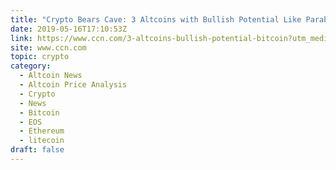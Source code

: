 ```yaml
---
title: "Crypto Bears Cave: 3 Altcoins with Bullish Potential Like Parabolic Bitcoin"
date: 2019-05-16T17:10:53Z
link: https://www.ccn.com/3-altcoins-bullish-potential-bitcoin?utm_medium=RSS&utm_source=hune
site: www.ccn.com
topic: crypto
category:
  - Altcoin News
  - Altcoin Price Analysis
  - Crypto
  - News
  - Bitcoin
  - EOS
  - Ethereum
  - litecoin
draft: false
---
```

